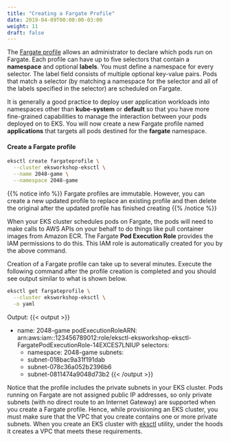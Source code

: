 ```yaml
---
title: "Creating a Fargate Profile"
date: 2019-04-09T00:00:00-03:00
weight: 11
draft: false
---
```


The [Fargate profile](https://docs.aws.amazon.com/eks/latest/userguide/fargate-profile.html) allows an administrator to declare which pods run on Fargate. Each profile can have up to five selectors that contain a **namespace** and optional **labels**. You must define a namespace for every selector. The label field consists of multiple optional key-value pairs. Pods that match a selector (by matching a namespace for the selector and all of the labels specified in the selector) are scheduled on Fargate.

It is generally a good practice to deploy user application workloads into namespaces other than **kube-system** or **default** so that you have more fine-grained capabilities to manage the interaction between your pods deployed on to EKS. You will now create a new Fargate profile named **applications** that targets all pods destined for the **fargate** namespace.

#### Create a Fargate profile

```bash
eksctl create fargateprofile \
  --cluster eksworkshop-eksctl \
  --name 2048-game \
  --namespace 2048-game
```

{{% notice info %}}
Fargate profiles are immutable. However, you can create a new updated profile to replace an existing profile and then delete the original after the updated profile has finished creating
{{% /notice %}}

When your EKS cluster schedules pods on Fargate, the pods will need to make calls to AWS APIs on your behalf to do things like pull container images from Amazon ECR. The Fargate **Pod Execution Role** provides the IAM permissions to do this. This IAM role is automatically created for you by the above command.

Creation of a Fargate profile can take up to several minutes. Execute the following command after the profile creation is completed and you should see output similar to what is shown below.

```bash
eksctl get fargateprofile \
  --cluster eksworkshop-eksctl \
  -o yaml
```

Output:
{{< output >}}
- name: 2048-game
  podExecutionRoleARN: arn:aws:iam::123456789012:role/eksctl-eksworkshop-eksctl-FargatePodExecutionRole-14EXCES7LNIUP
  selectors:
  - namespace: 2048-game
  subnets:
  - subnet-018bac9a31f191dab
  - subnet-078c36a052b2396b6
  - subnet-0811474a9048d73b2
{{< /output >}}

Notice that the profile includes the private subnets in your EKS cluster. Pods running on Fargate are not assigned public IP addresses, so only private subnets (with no direct route to an Internet Gateway) are supported when you create a Fargate profile. Hence, while provisioning an EKS cluster, you must make sure that the VPC that you create contains one or more private subnets. When you create an EKS cluster with [eksctl](http://eksctl.io) utility, under the hoods it creates a VPC that meets these requirements.
